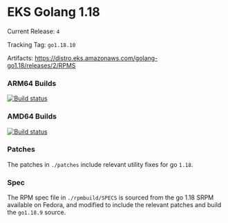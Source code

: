 # EKS Golang 1.18

Current Release: `4`

Tracking Tag: `go1.18.10`

Artifacts: https://distro.eks.amazonaws.com/golang-go1.18/releases/2/RPMS

### ARM64 Builds
[![Build status](https://prow.eks.amazonaws.com/badge.svg?jobs=golang-1.18-ARM64-PROD-tooling-postsubmit)](https://prow.eks.amazonaws.com/?repo=aws%2Feks-distro-build-tooling&type=postsubmit)

### AMD64 Builds
[![Build status](https://prow.eks.amazonaws.com/badge.svg?jobs=golang-1.18-tooling-postsubmit)](https://prow.eks.amazonaws.com/?repo=aws%2Feks-distro-build-tooling&type=postsubmit)

### Patches
The patches in `./patches` include relevant utility fixes for go `1.18`.

### Spec
The RPM spec file in `./rpmbuild/SPECS` is sourced from the go 1.18 SRPM available on Fedora, and modified to include the relevant patches and build the `go1.18.9` source.

